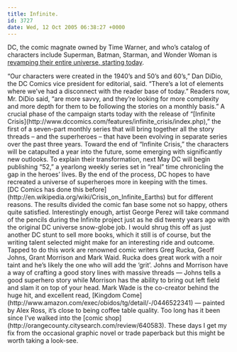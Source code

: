 ```yaml
---
title: Infinite.
id: 3727
date: Wed, 12 Oct 2005 06:38:27 +0000
---
```


<span class="caps">DC</span>, the comic magnate owned by Time Warner, and who’s catalog of characters include Superman, Batman, Starman, and Wonder Woman is [revamping their entire universe, starting today](http://www.nytimes.com/2005/10/12/books/12dc.html?oref=login).

<div class="quote">“Our characters were created in the 1940’s and 50’s and 60’s,” Dan DiDio, the <span class="caps">DC</span> Comics vice president for editorial, said. “There’s a lot of elements where we’ve had a disconnect with the reader base of today.”  
 Readers now, Mr. DiDio said, “are more savvy, and they’re looking for more complexity and more depth for them to be following the stories on a monthly basis.” A crucial phase of the campaign starts today with the release of “[Infinite Crisis](http://www.dccomics.com/features/infinite_crisis/index.php),” the first of a seven-part monthly series that will bring together all the story threads – and the superheroes – that have been evolving in separate series over the past three years.  
 Toward the end of “Infinite Crisis,” the characters will be catapulted a year into the future, some emerging with significantly new outlooks. To explain their transformation, next May <span class="caps">DC</span> will begin publishing “52,” a yearlong weekly series set in “real” time chronicling the gap in the heroes’ lives. By the end of the process, <span class="caps">DC</span> hopes to have recreated a universe of superheroes more in keeping with the times.</div>[<span class="caps">DC</span> Comics has done this before](http://en.wikipedia.org/wiki/Crisis_on_Infinite_Earths) but for different reasons. The results divided the comic fan base some not so happy, others quite satisfied. Interestingly enough, artist George Perez will take command of the pencils during the Infinite project just as he did twenty years ago with the original <span class="caps">DC</span> universe snow-globe job.  
 I would shrug this off as just another <span class="caps">DC</span> stunt to sell more books, which it still is of course, but the writing talent selected might make for an interesting ride and outcome.  
 Tapped to do this work are renowned comic writers Greg Rucka, Geoff Johns, Grant Morrison and Mark Waid. Rucka does great work with a noir taint and he’s likely the one who will add the ‘grit’. Johns and Morrison have a way of crafting a good story lines with massive threads — Johns tells a good superhero story while Morrison has the ability to bring out left field and slam it on top of your head. Mark Wade is the co-creator behind the huge hit, and excellent read, [Kingdom Come](http://www.amazon.com/exec/obidos/tg/detail/-/0446522341) — painted by Alex Ross, it’s close to being coffee table quality.  
 Too long has it been since I’ve walked into the [comic shop](http://orangecounty.citysearch.com/review/640583). These days I get my fix from the occasional graphic novel or trade paperback but this might be worth taking a look-see.


